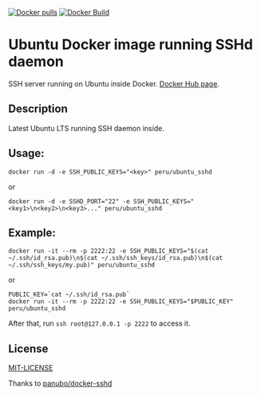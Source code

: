 [![Docker pulls](https://img.shields.io/docker/pulls/peru/ubuntu_sshd.svg)](https://hub.docker.com/r/peru/ubuntu_sshd/)
[![Docker Build](https://img.shields.io/docker/automated/peru/ubuntu_sshd.svg)](https://hub.docker.com/r/peru/ubuntu_sshd/)

# Ubuntu Docker image running SSHd daemon

SSH server running on Ubuntu inside Docker. [Docker Hub page](https://hub.docker.com/r/peru/ubuntu_sshd/).


## Description

Latest Ubuntu LTS running SSH daemon inside.


## Usage:

`docker run -d -e SSH_PUBLIC_KEYS="<key>" peru/ubuntu_sshd`

or

`docker run -d -e SSHD_PORT="22" -e SSH_PUBLIC_KEYS="<key1>\n<key2>\n<key3>..." peru/ubuntu_sshd`


## Example:

```shell
docker run -it --rm -p 2222:22 -e SSH_PUBLIC_KEYS="$(cat ~/.ssh/id_rsa.pub)\n$(cat ~/.ssh/ssh_keys/id_rsa.pub)\n$(cat ~/.ssh/ssh_keys/my.pub)" peru/ubuntu_sshd
```

or

```shell
PUBLIC_KEY=`cat ~/.ssh/id_rsa.pub`
docker run -it --rm -p 2222:22 -e SSH_PUBLIC_KEYS="$PUBLIC_KEY" peru/ubuntu_sshd
```

After that, run `ssh root@127.0.0.1 -p 2222` to access it.  

## License
[MIT-LICENSE](MIT-LICENSE)

Thanks to [panubo/docker-sshd](https://github.com/panubo/docker-sshd)
